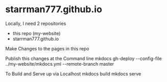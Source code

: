 # starrman777.github.io

Locally, I need 2 repositories
-  this repo (my-website)
-  starrman777.github.io

Make Changes to the pages in this repo

Publish this changes at the Command line
    mkdocs gh-deploy --config-file ../my-website/mkdocs.yml --remote-branch master

To Build and Serve up via Localhost
    mkdocs build
    mkdocs serve

